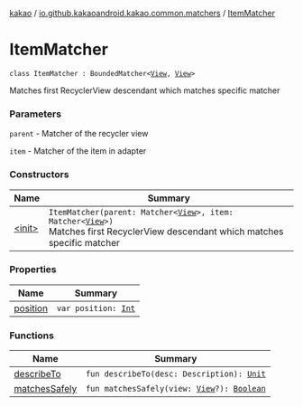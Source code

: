 [kakao](../../index.md) / [io.github.kakaoandroid.kakao.common.matchers](../index.md) / [ItemMatcher](./index.md)

# ItemMatcher

`class ItemMatcher : BoundedMatcher<`[`View`](https://developer.android.com/reference/android/view/View.html)`, `[`View`](https://developer.android.com/reference/android/view/View.html)`>`

Matches first RecyclerView descendant which matches specific matcher

### Parameters

`parent` - Matcher of the recycler view

`item` - Matcher of the item in adapter

### Constructors

| Name | Summary |
|---|---|
| [&lt;init&gt;](-init-.md) | `ItemMatcher(parent: Matcher<`[`View`](https://developer.android.com/reference/android/view/View.html)`>, item: Matcher<`[`View`](https://developer.android.com/reference/android/view/View.html)`>)`<br>Matches first RecyclerView descendant which matches specific matcher |

### Properties

| Name | Summary |
|---|---|
| [position](position.md) | `var position: `[`Int`](https://kotlinlang.org/api/latest/jvm/stdlib/kotlin/-int/index.html) |

### Functions

| Name | Summary |
|---|---|
| [describeTo](describe-to.md) | `fun describeTo(desc: Description): `[`Unit`](https://kotlinlang.org/api/latest/jvm/stdlib/kotlin/-unit/index.html) |
| [matchesSafely](matches-safely.md) | `fun matchesSafely(view: `[`View`](https://developer.android.com/reference/android/view/View.html)`?): `[`Boolean`](https://kotlinlang.org/api/latest/jvm/stdlib/kotlin/-boolean/index.html) |
